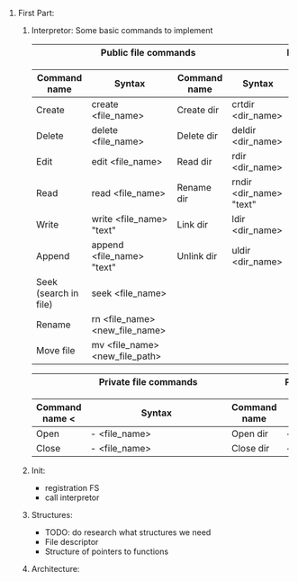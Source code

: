 1. First Part:
   
     1. Interpretor:
          Some basic commands to implement

          | <div style="width:398px">Public file commands</div>     | <div style="width:278px">Public directory commands</div>|
          |:-------------------------------------------------------:| :------------------------------------------------------:|

          | Command name          | Syntax                          | Command name          | Syntax                         |
          | --------------------- | ------------------------------- |-----------------------|--------------------------------|
          | Create                | create <file_name>              | Create dir            | crtdir <dir_name>              |
          | Delete                | delete <file_name>              | Delete dir            | deldir <dir_name>              |
          | Edit                  | edit <file_name>                | Read dir              | rdir <dir_name>                |
          | Read                  | read <file_name>                | Rename dir            | rndir <dir_name> "text"        |
          | Write                 | write <file_name> "text"        | Link dir              | ldir <dir_name>                |
          | Append                | append <file_name> "text"       | Unlink dir            | uldir <dir_name>               | 
          | Seek (search in file) | seek <file_name>                |                       |                                |
          | Rename                | rn <file_name> <new_file_name>  |                       |                                |
          | Move file             | mv <file_name> <new_file_path>  |                       |                                |

          
          |<div style="width:398px">Private file commands</div>     | <div style="width:278px">Private directory commands</div>|
          |:-------------------------------------------------------:| :-------------------------------------------------------:|

          | Command name <        | <div style="width:235px">Syntax</div>| Command name     | <div style="width:132px">Syntax</div>|
          | --------------------- | ------------------------------- |-----------------------|--------------------------------|
          | Open                  | - <file_name>                   | Open dir              | - <dir_name>                   |
          | Close                 | - <file_name>                   | Close dir             | - <dir_name>                   |


   
    1. Init:
         - registration FS
         - call interpretor

    2. Structures:
         - TODO: do research what structures we need
         - File descriptor
         - Structure of pointers to functions 

   1. Architecture:

      


         

